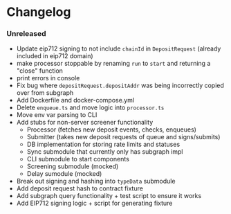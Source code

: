 # Changelog

### Unreleased

- Update eip712 signing to not include `chainId` in `DepositRequest` (already included in eip712 domain)
- make processor stoppable by renaming `run` to `start` and returning a "close" function
- print errors in console
- Fix bug where `depositRequest.depositAddr` was being incorrectly copied over from subgraph
- Add Dockerfile and docker-compose.yml
- Delete `enqueue.ts` and move logic into `processor.ts`
- Move env var parsing to CLI
- Add stubs for non-server screener functionality
  - Processor (fetches new deposit events, checks, enqueues)
  - Submitter (takes new deposit requests of queue and signs/submits)
  - DB implementation for storing rate limits and statuses
  - Sync submodule that currently only has subgraph impl
  - CLI submodule to start components
  - Screening submodule (mocked)
  - Delay sumodule (mocked)
- Break out signing and hashing into `typeData` submodule
- Add deposit request hash to contract fixture
- Add subgraph query functionality + test script to ensure it works
- Add EIP712 signing logic + script for generating fixture
